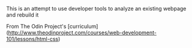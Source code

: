 This is an attempt to use developer tools to analyze an existing webpage and rebuild it

From The Odin Project's [curriculum]
(http://www.theodinproject.com/courses/web-development-101/lessons/html-css)